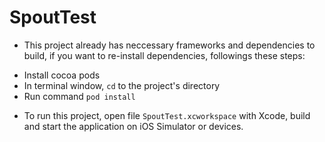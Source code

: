 # SpoutTest
- This project already has neccessary frameworks and dependencies to build, if you want to re-install dependencies, followings these steps:
* Install cocoa pods
* In terminal window, `cd` to the project's directory
* Run command `pod install`
- To run this project, open file `SpoutTest.xcworkspace` with Xcode, build and start the application on iOS Simulator or devices.
